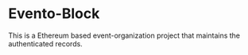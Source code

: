 # Evento-Block
This is a Ethereum based event-organization project that maintains the authenticated records.
